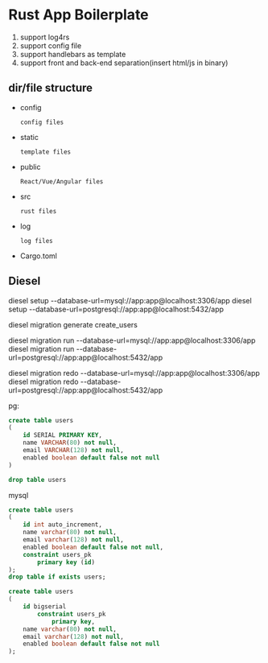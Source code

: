 # Rust App Boilerplate

1. support log4rs
2. support config file
3. support handlebars as template
4. support front and back-end separation(insert html/js in binary)


## dir/file structure
- config
     
      config files
      
- static

      template files
      
- public

      React/Vue/Angular files
     
- src

      rust files

- log

      log files
            
- Cargo.toml


## Diesel

diesel setup --database-url=mysql://app:app@localhost:3306/app
diesel setup --database-url=postgresql://app:app@localhost:5432/app

diesel migration generate create_users

diesel migration run --database-url=mysql://app:app@localhost:3306/app
diesel migration run --database-url=postgresql://app:app@localhost:5432/app

diesel migration redo --database-url=mysql://app:app@localhost:3306/app
diesel migration redo --database-url=postgresql://app:app@localhost:5432/app

pg:
```sql
create table users
(
	id SERIAL PRIMARY KEY,
	name VARCHAR(80) not null,
	email VARCHAR(128) not null,
	enabled boolean default false not null
)

drop table users
```

mysql
```sql
create table users
(
	id int auto_increment,
	name varchar(80) not null,
	email varchar(128) not null,
	enabled boolean default false not null,
	constraint users_pk
		primary key (id)
);
drop table if exists users;
```

```sql
create table users
(
	id bigserial
		constraint users_pk
			primary key,
	name varchar(80) not null,
	email varchar(128) not null,
	enabled boolean default false not null
);
```
